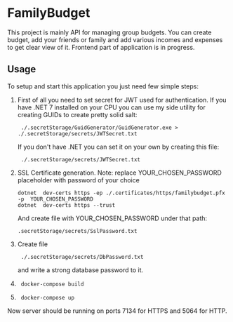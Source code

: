   

# FamilyBudget

  

  

This project is mainly API for managing group budgets. You can create budget, add your friends or family and add various incomes and expenses to get clear view of it. Frontend part of application is in progress.

  

  

## Usage

  

  

To setup and start this application you just need few simple steps:

  

1. First of all you need to set secret for JWT used for authentication. If you have .NET 7 installed on your CPU you can use my side utility for creating GUIDs to create pretty solid salt:

		./.secretStorage/GuidGenerator/GuidGenerator.exe > ./.secretStorage/secrets/JWTSecret.txt

	  If you don't have .NET you can set it on your own by creating this file:

		./.secretStorage/secrets/JWTSecret.txt

  
 2. SSL Certificate generation. 
	Note: replace YOUR_CHOSEN_PASSWORD placeholder with password of your choice

	    dotnet  dev-certs https -ep ./.certificates/https/familybudget.pfx -p  YOUR_CHOSEN_PASSWORD
	    dotnet  dev-certs https --trust

	And create file with YOUR_CHOSEN_PASSWORD under that path:

		.secretStorage/secrets/SslPassword.txt

3. Create file

		./.secretStorage/secrets/DbPassword.txt

	and write a strong database password to it.

4.
		docker-compose build

5.
		docker-compose up
  
Now server should be running on ports 7134 for HTTPS and 5064 for HTTP.
